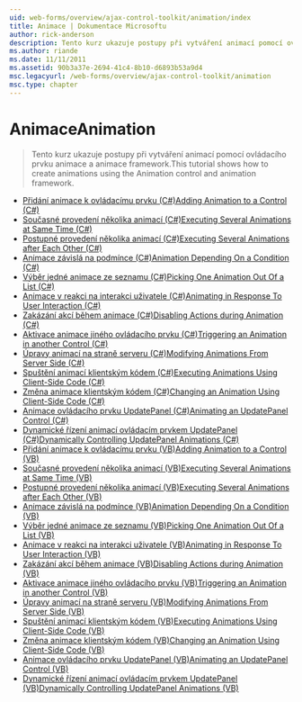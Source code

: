 ```yaml
---
uid: web-forms/overview/ajax-control-toolkit/animation/index
title: Animace | Dokumentace Microsoftu
author: rick-anderson
description: Tento kurz ukazuje postupy při vytváření animací pomocí ovládacího prvku animace a animace framework.
ms.author: riande
ms.date: 11/11/2011
ms.assetid: 90b3a37e-2694-41c4-8b10-d6893b53a9d4
msc.legacyurl: /web-forms/overview/ajax-control-toolkit/animation
msc.type: chapter
---
```

<a name="animation"></a><span data-ttu-id="31040-103">Animace</span><span class="sxs-lookup"><span data-stu-id="31040-103">Animation</span></span>
====================
> <span data-ttu-id="31040-104">Tento kurz ukazuje postupy při vytváření animací pomocí ovládacího prvku animace a animace framework.</span><span class="sxs-lookup"><span data-stu-id="31040-104">This tutorial shows how to create animations using the Animation control and animation framework.</span></span>


- [<span data-ttu-id="31040-105">Přidání animace k ovládacímu prvku (C#)</span><span class="sxs-lookup"><span data-stu-id="31040-105">Adding Animation to a Control (C#)</span></span>](adding-animation-to-a-control-cs.md)
- [<span data-ttu-id="31040-106">Současné provedení několika animací (C#)</span><span class="sxs-lookup"><span data-stu-id="31040-106">Executing Several Animations at Same Time (C#)</span></span>](executing-several-animations-at-the-same-time-cs.md)
- [<span data-ttu-id="31040-107">Postupné provedení několika animací (C#)</span><span class="sxs-lookup"><span data-stu-id="31040-107">Executing Several Animations after Each Other (C#)</span></span>](executing-several-animations-after-each-other-cs.md)
- [<span data-ttu-id="31040-108">Animace závislá na podmínce (C#)</span><span class="sxs-lookup"><span data-stu-id="31040-108">Animation Depending On a Condition (C#)</span></span>](animation-depending-on-a-condition-cs.md)
- [<span data-ttu-id="31040-109">Výběr jedné animace ze seznamu (C#)</span><span class="sxs-lookup"><span data-stu-id="31040-109">Picking One Animation Out Of a List (C#)</span></span>](picking-one-animation-out-of-a-list-cs.md)
- [<span data-ttu-id="31040-110">Animace v reakci na interakci uživatele (C#)</span><span class="sxs-lookup"><span data-stu-id="31040-110">Animating in Response To User Interaction (C#)</span></span>](animating-in-response-to-user-interaction-cs.md)
- [<span data-ttu-id="31040-111">Zakázání akcí během animace (C#)</span><span class="sxs-lookup"><span data-stu-id="31040-111">Disabling Actions during Animation (C#)</span></span>](disabling-actions-during-animation-cs.md)
- [<span data-ttu-id="31040-112">Aktivace animace jiného ovládacího prvku (C#)</span><span class="sxs-lookup"><span data-stu-id="31040-112">Triggering an Animation in another Control (C#)</span></span>](triggering-an-animation-in-another-control-cs.md)
- [<span data-ttu-id="31040-113">Úpravy animací na straně serveru (C#)</span><span class="sxs-lookup"><span data-stu-id="31040-113">Modifying Animations From Server Side (C#)</span></span>](modifying-animations-from-the-server-side-cs.md)
- [<span data-ttu-id="31040-114">Spuštění animací klientským kódem (C#)</span><span class="sxs-lookup"><span data-stu-id="31040-114">Executing Animations Using Client-Side Code (C#)</span></span>](executing-animations-using-client-side-code-cs.md)
- [<span data-ttu-id="31040-115">Změna animace klientským kódem (C#)</span><span class="sxs-lookup"><span data-stu-id="31040-115">Changing an Animation Using Client-Side Code (C#)</span></span>](changing-an-animation-using-client-side-code-cs.md)
- [<span data-ttu-id="31040-116">Animace ovládacího prvku UpdatePanel (C#)</span><span class="sxs-lookup"><span data-stu-id="31040-116">Animating an UpdatePanel Control (C#)</span></span>](animating-an-updatepanel-control-cs.md)
- [<span data-ttu-id="31040-117">Dynamické řízení animací ovládacím prvkem UpdatePanel (C#)</span><span class="sxs-lookup"><span data-stu-id="31040-117">Dynamically Controlling UpdatePanel Animations (C#)</span></span>](dynamically-controlling-updatepanel-animations-cs.md)
- [<span data-ttu-id="31040-118">Přidání animace k ovládacímu prvku (VB)</span><span class="sxs-lookup"><span data-stu-id="31040-118">Adding Animation to a Control (VB)</span></span>](adding-animation-to-a-control-vb.md)
- [<span data-ttu-id="31040-119">Současné provedení několika animací (VB)</span><span class="sxs-lookup"><span data-stu-id="31040-119">Executing Several Animations at Same Time (VB)</span></span>](executing-several-animations-at-the-same-time-vb.md)
- [<span data-ttu-id="31040-120">Postupné provedení několika animací (VB)</span><span class="sxs-lookup"><span data-stu-id="31040-120">Executing Several Animations after Each Other (VB)</span></span>](executing-several-animations-after-each-other-vb.md)
- [<span data-ttu-id="31040-121">Animace závislá na podmínce (VB)</span><span class="sxs-lookup"><span data-stu-id="31040-121">Animation Depending On a Condition (VB)</span></span>](animation-depending-on-a-condition-vb.md)
- [<span data-ttu-id="31040-122">Výběr jedné animace ze seznamu (VB)</span><span class="sxs-lookup"><span data-stu-id="31040-122">Picking One Animation Out Of a List (VB)</span></span>](picking-one-animation-out-of-a-list-vb.md)
- [<span data-ttu-id="31040-123">Animace v reakci na interakci uživatele (VB)</span><span class="sxs-lookup"><span data-stu-id="31040-123">Animating in Response To User Interaction (VB)</span></span>](animating-in-response-to-user-interaction-vb.md)
- [<span data-ttu-id="31040-124">Zakázání akcí během animace (VB)</span><span class="sxs-lookup"><span data-stu-id="31040-124">Disabling Actions during Animation (VB)</span></span>](disabling-actions-during-animation-vb.md)
- [<span data-ttu-id="31040-125">Aktivace animace jiného ovládacího prvku (VB)</span><span class="sxs-lookup"><span data-stu-id="31040-125">Triggering an Animation in another Control (VB)</span></span>](triggering-an-animation-in-another-control-vb.md)
- [<span data-ttu-id="31040-126">Úpravy animací na straně serveru (VB)</span><span class="sxs-lookup"><span data-stu-id="31040-126">Modifying Animations From Server Side (VB)</span></span>](modifying-animations-from-the-server-side-vb.md)
- [<span data-ttu-id="31040-127">Spuštění animací klientským kódem (VB)</span><span class="sxs-lookup"><span data-stu-id="31040-127">Executing Animations Using Client-Side Code (VB)</span></span>](executing-animations-using-client-side-code-vb.md)
- [<span data-ttu-id="31040-128">Změna animace klientským kódem (VB)</span><span class="sxs-lookup"><span data-stu-id="31040-128">Changing an Animation Using Client-Side Code (VB)</span></span>](changing-an-animation-using-client-side-code-vb.md)
- [<span data-ttu-id="31040-129">Animace ovládacího prvku UpdatePanel (VB)</span><span class="sxs-lookup"><span data-stu-id="31040-129">Animating an UpdatePanel Control (VB)</span></span>](animating-an-updatepanel-control-vb.md)
- [<span data-ttu-id="31040-130">Dynamické řízení animací ovládacím prvkem UpdatePanel (VB)</span><span class="sxs-lookup"><span data-stu-id="31040-130">Dynamically Controlling UpdatePanel Animations (VB)</span></span>](dynamically-controlling-updatepanel-animations-vb.md)

